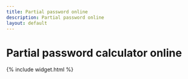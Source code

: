 ```yaml
---
title: Partial password online
description: Partial password online
layout: default
---
```


# Partial password calculator online

{% include widget.html %}